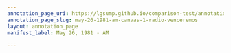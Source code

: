 ```yaml
---
annotation_page_uri: https://lgsump.github.io/comparison-test/annotations/may-26-1981-am-canvas-1-radio-venceremos.json
annotation_page_slug: may-26-1981-am-canvas-1-radio-venceremos
layout: annotation_page
manifest_label: May 26, 1981 - AM

---
```

